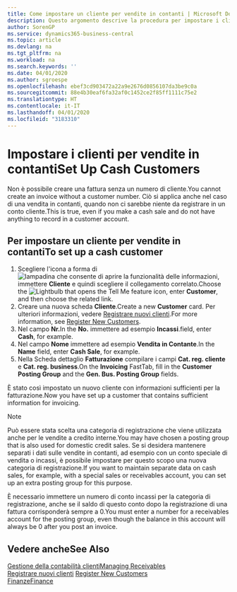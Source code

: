 ```yaml
---
title: Come impostare un cliente per vendite in contanti | Microsoft Docs
description: Questo argomento descrive la procedura per impostare i clienti che pagano in contanti.
author: SorenGP
ms.service: dynamics365-business-central
ms.topic: article
ms.devlang: na
ms.tgt_pltfrm: na
ms.workload: na
ms.search.keywords: ''
ms.date: 04/01/2020
ms.author: sgroespe
ms.openlocfilehash: ebef3cd903472a22a9e2676d0856107da3be9c0a
ms.sourcegitcommit: 88e4b30eaf6fa32af0c1452ce2f85ff1111c75e2
ms.translationtype: HT
ms.contentlocale: it-IT
ms.lasthandoff: 04/01/2020
ms.locfileid: "3183310"
---
```

# <a name="set-up-cash-customers"></a><span data-ttu-id="4c562-103">Impostare i clienti per vendite in contanti</span><span class="sxs-lookup"><span data-stu-id="4c562-103">Set Up Cash Customers</span></span>
<span data-ttu-id="4c562-104">Non è possibile creare una fattura senza un numero di cliente.</span><span class="sxs-lookup"><span data-stu-id="4c562-104">You cannot create an invoice without a customer number.</span></span> <span data-ttu-id="4c562-105">Ciò si applica anche nel caso di una vendita in contanti, quando non ci sarebbe niente da registrare in un conto cliente.</span><span class="sxs-lookup"><span data-stu-id="4c562-105">This is true, even if you make a cash sale and do not have anything to record in a customer account.</span></span>  

## <a name="to-set-up-a-cash-customer"></a><span data-ttu-id="4c562-106">Per impostare un cliente per vendite in contanti</span><span class="sxs-lookup"><span data-stu-id="4c562-106">To set up a cash customer</span></span>  
1.  <span data-ttu-id="4c562-107">Scegliere l'icona a forma di ![lampadina che consente di aprire la funzionalità delle informazioni](media/ui-search/search_small.png "Informazioni sull'operazione che si desidera eseguire"), immettere **Cliente** e quindi scegliere il collegamento correlato.</span><span class="sxs-lookup"><span data-stu-id="4c562-107">Choose the ![Lightbulb that opens the Tell Me feature](media/ui-search/search_small.png "Tell me what you want to do") icon, enter **Customer**, and then choose the related link.</span></span>  
2.  <span data-ttu-id="4c562-108">Creare una nuova scheda **Cliente**.</span><span class="sxs-lookup"><span data-stu-id="4c562-108">Create a new **Customer** card.</span></span> <span data-ttu-id="4c562-109">Per ulteriori informazioni, vedere [Registrare nuovi clienti](sales-how-register-new-customers.md).</span><span class="sxs-lookup"><span data-stu-id="4c562-109">For more information, see [Register New Customers](sales-how-register-new-customers.md).</span></span>
3.  <span data-ttu-id="4c562-110">Nel campo **Nr.**</span><span class="sxs-lookup"><span data-stu-id="4c562-110">In the **No.**</span></span> <span data-ttu-id="4c562-111">immettere ad esempio **Incassi**.</span><span class="sxs-lookup"><span data-stu-id="4c562-111">field, enter **Cash**, for example.</span></span>  
4.  <span data-ttu-id="4c562-112">Nel campo **Nome** immettere ad esempio **Vendita in Contante**.</span><span class="sxs-lookup"><span data-stu-id="4c562-112">In the **Name** field, enter **Cash Sale**, for example.</span></span>  
5.  <span data-ttu-id="4c562-113">Nella Scheda dettaglio **Fatturazione** compilare i campi **Cat. reg. cliente** e **Cat. reg. business**.</span><span class="sxs-lookup"><span data-stu-id="4c562-113">On the **Invoicing** FastTab, fill in the **Customer Posting Group** and the **Gen. Bus. Posting Group** fields.</span></span>  

 <span data-ttu-id="4c562-114">È stato così impostato un nuovo cliente con informazioni sufficienti per la fatturazione.</span><span class="sxs-lookup"><span data-stu-id="4c562-114">Now you have set up a customer that contains sufficient information for invoicing.</span></span>  

> [!NOTE]  
>  <span data-ttu-id="4c562-115">Può essere stata scelta una categoria di registrazione che viene utilizzata anche per le vendite a credito interne.</span><span class="sxs-lookup"><span data-stu-id="4c562-115">You may have chosen a posting group that is also used for domestic credit sales.</span></span> <span data-ttu-id="4c562-116">Se si desidera mantenere separati i dati sulle vendite in contanti, ad esempio con un conto speciale di vendita o incassi, è possibile impostare per questo scopo una nuova categoria di registrazione.</span><span class="sxs-lookup"><span data-stu-id="4c562-116">If you want to maintain separate data on cash sales, for example, with a special sales or receivables account, you can set up an extra posting group for this purpose.</span></span>  
>   
>  <span data-ttu-id="4c562-117">È necessario immettere un numero di conto incassi per la categoria di registrazione, anche se il saldo di questo conto dopo la registrazione di una fattura corrisponderà sempre a 0.</span><span class="sxs-lookup"><span data-stu-id="4c562-117">You must enter a number for a receivables account for the posting group, even though the balance in this account will always be 0 after you post an invoice.</span></span>  

## <a name="see-also"></a><span data-ttu-id="4c562-118">Vedere anche</span><span class="sxs-lookup"><span data-stu-id="4c562-118">See Also</span></span>
[<span data-ttu-id="4c562-119">Gestione della contabilità clienti</span><span class="sxs-lookup"><span data-stu-id="4c562-119">Managing Receivables</span></span>](receivables-manage-receivables.md)  
<span data-ttu-id="4c562-120">[Registrare nuovi clienti](sales-how-register-new-customers.md)  </span><span class="sxs-lookup"><span data-stu-id="4c562-120">[Register New Customers](sales-how-register-new-customers.md)  </span></span>  
[<span data-ttu-id="4c562-121">Finanze</span><span class="sxs-lookup"><span data-stu-id="4c562-121">Finance</span></span>](finance.md)  

